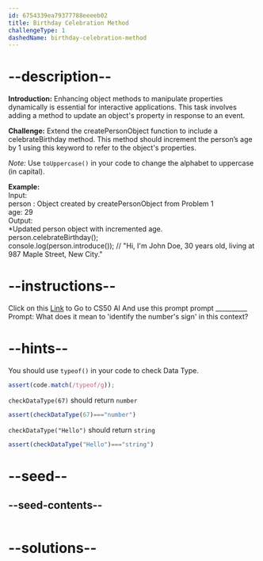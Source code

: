 ```yaml
---
id: 6754339ea79377788eeeeb02
title: Birthday Celebration Method
challengeType: 1
dashedName: birthday-celebration-method
---
```


# --description--

**Introduction:**
Enhancing object methods to manipulate properties dynamically is essential for interactive applications. This task involves adding a method to update an object's property in response to an event.
<br>

**Challenge:**
Extend the createPersonObject function to include a celebrateBirthday method. This method should increment the person’s age by 1 using this keyword to refer to the object's properties.

*Note:* 
Use `toUppercase()` in your code to change the alphabet to uppercase (in capital).

**Example:**
<br>
Input:
<br>
person : Object created by createPersonObject from Problem 1
<br>
age: 29
<br>
Output:
<br>
*Updated person object with incremented age.
<br>
person.celebrateBirthday();
<br>
console.log(person.introduce()); // "Hi, I'm John Doe, 30 years old, living at 987 Maple Street, New City."


# --instructions--

Click on this <a href = "https://cs50.ai/chat">Link</a>  to Go to CS50 AI 
And use this prompt prompt __________
Prompt: What does it mean to 'identify the number's sign' in this context?

# --hints--

You should use `typeof()`  in your code to check Data Type.

```js
assert(code.match(/typeof/g));
```

`checkDataType(67)` should return `number`

```js
assert(checkDataType(67)==="number")
```

`checkDataType("Hello")` should return `string`

```js
assert(checkDataType("Hello")==="string")
```

# --seed--
## --seed-contents--

```js

```

# --solutions--

```js

```
